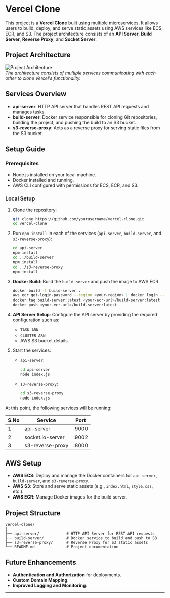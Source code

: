 # Vercel Clone

This project is a **Vercel Clone** built using multiple microservices. It allows users to build, deploy, and serve static assets using AWS services like ECS, ECR, and S3. The project architecture consists of an **API Server**, **Build Server**, **Reverse Proxy**, and **Socket Server**.

## Project Architecture

![Project Architecture](https://i.imgur.com/r7QUXqZ.png)  
*The architecture consists of multiple services communicating with each other to clone Vercel's functionality.*

## Services Overview

- **api-server**: HTTP API server that handles REST API requests and manages tasks.
- **build-server**: Docker service responsible for cloning Git repositories, building the project, and pushing the build to an S3 bucket.
- **s3-reverse-proxy**: Acts as a reverse proxy for serving static files from the S3 bucket.

## Setup Guide

### Prerequisites
- Node.js installed on your local machine.
- Docker installed and running.
- AWS CLI configured with permissions for ECS, ECR, and S3.

### Local Setup
1. Clone the repository:
    ```sh
    git clone https://github.com/yourusername/vercel-clone.git
    cd vercel-clone
    ```
2. Run `npm install` in each of the services (`api-server`, `build-server`, and `s3-reverse-proxy`):
    ```sh
    cd api-server
    npm install
    cd ../build-server
    npm install
    cd ../s3-reverse-proxy
    npm install
    ```

3. **Docker Build**: Build the `build-server` and push the image to AWS ECR.
    ```sh
    docker build -t build-server .
    aws ecr get-login-password --region <your-region> | docker login --username AWS --password-stdin <your-ecr-url>
    docker tag build-server:latest <your-ecr-url>/build-server:latest
    docker push <your-ecr-url>/build-server:latest
    ```

4. **API Server Setup**: Configure the API server by providing the required configuration such as:
   - `TASK ARN`
   - `CLUSTER ARN`
   - AWS S3 bucket details.

5. Start the services:
    - `api-server`:  
      ```sh
      cd api-server
      node index.js
      ```
    - `s3-reverse-proxy`:  
      ```sh
      cd s3-reverse-proxy
      node index.js
      ```

At this point, the following services will be running:

| S.No | Service         | Port  |
|------|-----------------|-------|
| 1    | api-server      | :9000 |
| 2    | socket.io-server| :9002 |
| 3    | s3-reverse-proxy| :8000 |

## AWS Setup

- **AWS ECS**: Deploy and manage the Docker containers for `api-server`, `build-server`, and `s3-reverse-proxy`.
- **AWS S3**: Store and serve static assets (e.g., `index.html`, `style.css`, etc.).
- **AWS ECR**: Manage Docker images for the build server.

## Project Structure
```
vercel-clone/
│
├── api-server/            # HTTP API Server for REST API requests
├── build-server/          # Docker service to build and push to S3
├── s3-reverse-proxy/      # Reverse Proxy for S3 static assets
└── README.md              # Project documentation
```

## Future Enhancements
- **Authentication and Authorization** for deployments.
- **Custom Domain Mapping**.
- **Improved Logging and Monitoring**.

---

